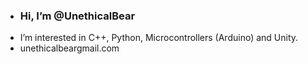 - ### Hi, I’m @UnethicalBear
- I’m interested in C++, Python, Microcontrollers (Arduino) and Unity.
- unethicalbear<at>gmail.com

<!---
UnethicalBear/UnethicalBear is a ✨ special ✨ repository because its `README.md` (this file) appears on your GitHub profile.
You can click the Preview link to take a look at your changes.
--->
